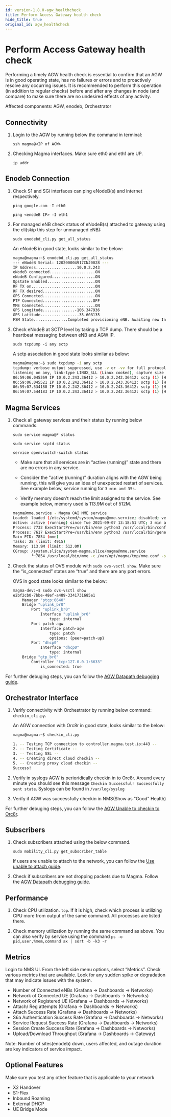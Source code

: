 ```yaml
---
id: version-1.8.0-agw_healthcheck
title: Perform Access Gateway health check
hide_title: true
original_id: agw_healthcheck
---
```

# Perform Access Gateway health check

Performing a timely AGW health check is essential to confirm that an AGW is in good operating state, has no failures or errors and to proactively resolve any occurring issues. It is recommended to perform this operation (in addition to regular checks) before and after any changes in node (and compare) to make sure there are no undesired effects of any activity.

Affected components: AGW, enodeb, Orchestrator

## Connectivity

1. Login to the AGW by running below the command in terminal:

    `ssh magma@<IP of AGW>`

2. Checking Magma interfaces. Make sure eth0 and eth1 are UP.

    `ip addr`

## Enodeb Connection

1. Check S1 and SGi interfaces can ping eNodeB(s) and internet respectively.

    `ping google.com -I eth0`

    `ping <enodeB IP> -I eth1`

2. For managed eNB check status of eNodeB(s) attached to gateway using the cli(skip this step for unmanaged eNB):

    `sudo enodebd_cli.py get_all_status`

    An eNodeB in good state, looks similar to the below:

    ```sh
    magma@magma:~$ enodebd_cli.py get_all_status
    --- eNodeB Serial: 120200004917CNJ0028 ---
    IP Address..................10.0.2.243
    eNodeB connected....................ON
    eNodeB Configured...................ON
    Opstate Enabled.....................ON
    RF TX on............................ON
    RF TX desired.......................ON
    GPS Connected.......................ON
    PTP Connected......................OFF
    MME Connected.......................ON
    GPS Longitude..............-106.347936
    GPS Latitude.................35.608135
    FSM State...............Completed provisioning eNB. Awaiting new Inform.
    ```

3. Check eNodeB at SCTP level by taking a TCP dump. There should be a heartbeat messaging between eNB and AGW IP.

    `sudo tcpdump -i any sctp`

    A sctp association in good state looks similar as below:

    ```sh
    magma@magma:~$ sudo tcpdump -i any sctp
    tcpdump: verbose output suppressed, use -v or -vv for full protocol decode
    listening on any, link-type LINUX_SLL (Linux cooked), capture size 262144 bytes
    06:59:06.045369 IP 10.0.2.243.36412 > 10.0.2.242.36412: sctp (1) [HB REQ]
    06:59:06.045521 IP 10.0.2.242.36412 > 10.0.2.243.36412: sctp (1) [HB ACK]
    06:59:07.534188 IP 10.0.2.242.36412 > 10.0.2.243.36412: sctp (1) [HB REQ]
    06:59:07.544183 IP 10.0.2.243.36412 > 10.0.2.242.36412: sctp (1) [HB ACK]
    ```

## Magma Services

1. Check all gateway services and their status by running below commands.

    `sudo service magma@* status`

    `sudo service scptd status`

    `service openvswitch-switch status`

    - Make sure that all services are in “active (running)” state and there are no errors in any service.

    - Consider the "active (running)" duration aligns with the AGW being running, this will give you an idea of unexpected restart of services. See example below, service running for `3 min and 35s`.

    - Verify memory doesn't reach the limit assigned to the service. See example below, memory used is 113.9M out of 512M.

    ```sh
    magma@mme.service - Magma OAI MME service
    Loaded: loaded (/etc/systemd/system/magma@mme.service; disabled; vendor preset: enabled)
    Active: active (running) since Tue 2021-09-07 13:18:51 UTC; 3 min and 35s ago
    Process: 7732 ExecStartPre=/usr/bin/env python3 /usr/local/bin/config_stateless_agw.py reset_sctpd_for_stateful (code=exited, status=0/SUCCESS)
    Process: 7617 ExecStartPre=/usr/bin/env python3 /usr/local/bin/generate_oai_config.py (code=exited, status=0/SUCCESS)
    Main PID: 7854 (mme)
    Tasks: 28 (limit: 4915)
    Memory: 113.9M (limit: 512.0M)
    CGroup: /system.slice/system-magma.slice/magma@mme.service
            └─7854 /usr/local/bin/mme -c /var/opt/magma/tmp/mme.conf -s /var/opt/magma/tmp/spgw.conf
    ```

2. Check the status of OVS module with `sudo ovs-vsctl show`. Make sure the “is_connected” states are “true” and there are any port errors.

    OVS in good state looks similar to the below:

    ```sh
    magma-dev:~$ sudo ovs-vsctl show
    e2bf2cb0-7bbe-48ef-a489-3341731685e1
        Manager "ptcp:6640"
        Bridge "uplink_br0"
            Port "uplink_br0"
                Interface "uplink_br0"
                    type: internal
            Port patch-agw
                Interface patch-agw
                    type: patch
                    options: {peer=patch-up}
            Port "dhcp0"
                Interface "dhcp0"
                    type: internal
        Bridge "gtp_br0"
            Controller "tcp:127.0.0.1:6633"
                is_connected: true
    ```

For further debuging steps, you can follow the [AGW Datapath debugging guide](datapath_connectivity.md).

## Orchestrator Interface

1. Verify connectivity with Orchestrator by running below command: `checkin_cli.py`.

    An AGW connection with Orc8r in good state, looks similar to the below:

    ```sh
    magma@magma:~$ checkin_cli.py

    1. -- Testing TCP connection to controller.magma.test.io:443 --
    2. -- Testing Certificate --
    3. -- Testing SSL --
    4. -- Creating direct cloud checkin --
    5. -- Creating proxy cloud checkin --
    Success!
    ```

2. Verify in syslogs AGW is perioridically checkin in to Orc8r. Around every minute you should see this message `Checkin Successful! Successfully sent state`. Syslogs can be found in `/var/log/syslog`

3. Verify if AGW was successfully checkin in NMS(Show as "Good" Health)

For further debuging steps, you can follow the [AGW Unable to checkin to Orc8r](agw_unable_to_checkin.md).

## Subscribers

1. Check subscribers attached using the below command.

    `sudo mobility_cli.py get_subscriber_table`

    If users are unable to attach to the network, you can follow the [Use unable to attach guide](user_unable_to_attach.md).

2. Check if subscribers are not dropping packets due to Magma. Follow the [AGW Datapath debugging guide](datapath_connectivity.md).

## Performance

1. Check CPU utilization. `top`. If it is high, check which process is utilizing CPU more from output of the same command. All processes are listed there.

2. Check memory utilization by running the same command as above. You can also verify by service using the command
    `ps -o pid,user,%mem,command ax | sort -b -k3 -r`

## Metrics

Login to NMS UI. From the left side menu options, select  “Metrics”.  Check various metrics that are available. Look  for any sudden spike or degradation that may indicate issues with the system.

- Number of Connected eNBs (Grafana -> Dashboards -> Networks)
- Network of Connected UE (Grafana -> Dashboards -> Networks)
- Network of Registered UE (Grafana -> Dashboards -> Networks)
- Attach/ Reg attempts (Grafana -> Dashboards -> Networks)
- Attach Success Rate (Grafana -> Dashboards -> Networks)
- S6a Authentication Success Rate (Grafana -> Dashboards -> Networks)
- Service Request Success Rate (Grafana -> Dashboards -> Networks)
- Session Create Success Rate (Grafana -> Dashboards -> Networks)
- Upload/Download Throughput (Grafana -> Dashboards -> Gateway)

Note: Number of sites(enodeb) down, users affected, and outage duration are key indicators of service impact.

## Optional Features

Make sure you test any other feature that is applicable to your network

- X2 Handover
- S1-Flex
- Inbound Roaming
- External DHCP
- UE Bridge Mode
